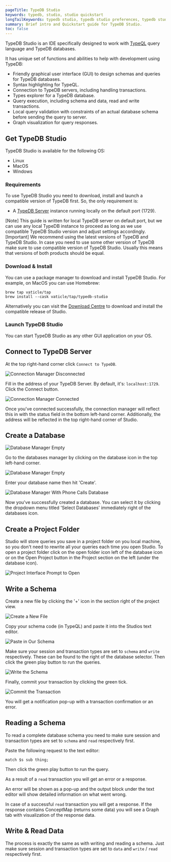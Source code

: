 ```yaml
---
pageTitle: TypeDB Studio
keywords: typedb, studio, studio quickstart
longTailKeywords: typedb studio, typedb studio preferences, typedb studio connection, typedb studio get started
summary: Brief intro and Quickstart guide for TypeDB Studio.
toc: false
---
```


TypeDB Studio is an IDE specifically designed to work with 
[TypeQL](../../11-query/00-overview.md) query language and TypeDB databases.

It has unique set of functions and abilities to help with development using TypeDB:

- Friendly graphical user interface (GUI) to design schemas and queries for TypeDB databases.
- Syntax highlighting for TypeQL.
- Connection to TypeDB servers, including handling transactions.
- Types explorer for a TypeDB database.
- Query execution, including schema and data, read and write transactions.
- Local query validation with constraints of an actual database schema before sending the query to server.
- Graph visualization for query responses.

## Get TypeDB Studio

TypeDB Studio is available for the following OS:

- Linux
- MacOS
- Windows

### Requirements

To use TypeDB Studio you need to download, install and launch a compatible version of TypeDB first. So, the only 
requirement is:

- A [TypeDB Server](../01-start/02-installation.md) instance running locally on the default port (1729).

<div class="note">
[Note]
This guide is written for local TypeDB server on default port, but we can use any local TypeDB instance to proceed as long as 
we use compatible TypeDB Studio version and adjust settings accordingly.
</div>

<div class="note">
[Important]
We recommend using the latest versions of TypeDB and TypeDB Studio. In case you need to use some other version of TypeDB 
make sure to use compatible version of TypeDB Studio. Usually this means that versions of both products should be equal.
</div>

### Download & Install

You can use a package manager to download and install TypeDB Studio. For example, on MacOS you can use Homebrew:

<!---
Add tabs for every OS and commands.
-->

```
brew tap vaticle/tap
brew install --cask vaticle/tap/typedb-studio
```

Alternatively you can visit the [Download Centre](https://vaticle.com/download#typedb-studio) to download and install 
the compatible release of Studio.

### Launch TypeDB Studio

You can start TypeDB Studio as any other GUI application on your OS.

## Connect to TypeDB Server

At the top right-hand corner click `Connect to TypeDB`.

![Connection Manager Disconnected](../../images/studio/connection-interface-disconnected.png)

Fill in the address of your TypeDB Server. By default, it's: `localhost:1729`. Click the Connect button.

![Connection Manager Connected](../../images/studio/connection-interface-connected.png)

Once you've connected successfully, the connection manager will reflect this in with the status field in
the bottom left-hand corner. Additionally, the address will be reflected in the top right-hand corner of Studio.

## Create a Database

![Database Manager Empty](../../images/studio/studio-database.png)

Go to the databases manager by clicking on the database icon in the top left-hand corner.

![Database Manager Empty](../../images/studio/databases-interface-no-databases.png)

Enter your database name then hit 'Create'.

![Database Manager With Phone Calls Database](../../images/studio/databases-interface-iam-database.png)

Now you've successfully created a database. You can select it by clicking the dropdown menu titled 'Select Databases' 
immediately right of the databases icon.

## Create a Project Folder

Studio will store queries you save in a project folder on you local machine, so you don't need to rewrite all your 
queries each time you open Studio. To open a project folder click on the open folder icon left of the database icon or 
on the Open Project button in the Project section on the left (under the database icon).

![Project Interface Prompt to Open](../../images/studio/project-interface-open.png)

## Write a Schema

Create a new file by clicking the '+' icon in the section right of the project view.

![Create a New File](../../images/studio/project-new-file.png)

Copy your schema code (in TypeQL) and paste it into the Studios text editor.

![Paste in Our Schema](../../images/studio/project-schema-pasted.png)

Make sure your session and transaction types are set to `schema` and `write` respectively.
These can be found to the right of the database selector.
Then click the green play button to run the queries.

![Write the Schema](../../images/studio/project-schema-query-run.png)

Finally, commit your transaction by clicking the green tick.

![Commit the Transaction](../../images/studio/project-schema-committed.png)

You will get a notification pop-up with a transaction confirmation or an error.

## Reading a Schema

To read a complete database schema you need to make sure session and transaction types are set to `schema` and `read` 
respectively first.

Paste the following request to the text editor:

```typeql
match $s sub thing;
```

Then click the green play button to run the query.

As a result of a `read` transaction you will get an error or a response.

An error will be shown as a pop-up and the output block under the text editor will show detailed information on what 
went wrong.

In case of a successful `read` transaction you will get a response. If the response contains ConceptMap (returns some 
data) you will see a Graph tab with visualization of the response data.

## Write & Read Data

The process is exactly the same as with writing and reading a schema. 
Just make sure session and transaction types are set to `data` and `write` / `read` respectively first.
